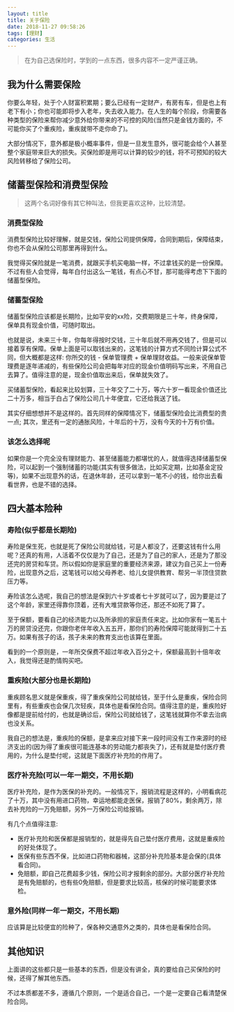 ```yaml
---
layout: title
title: 关于保险
date: 2018-11-27 09:58:26
tags: [理财]
categories: 生活
---
```


> 在为自己选保险时，学到的一点东西，很多内容不一定严谨正确。

## 我为什么需要保险

你要么年轻，处于个人财富积累期；要么已经有一定财产，有房有车，但是也上有老下有小；你也可能即将步入老年，失去收入能力。在人生的每个阶段，你需要各种类型的保险来帮你减少意外给你带来的不可控的风险(当然只是金钱方面的，不可能你买了个重疾险，重疾就带不走你命了)。

大部分情况下，意外都是极小概率事件，但是一旦发生意外，很可能会给个人甚至整个家庭带来巨大的损失。买保险即是用可以计算的较少的钱，将不可预知的较大风险转移给了保险公司。

## 储蓄型保险和消费型保险

> 这两个名词好像有其它种叫法，但我更喜欢这种，比较清楚。

### 消费型保险

消费型保险比较好理解，就是交钱，保险公司提供保障，合同到期后，保障结束，你也不会从保险公司那里再得到什么。

我觉得买保险就是一笔消费，就跟买手机买电脑一样，不过拿钱买的是一份保障。不过有些人会觉得，每年白付出这么一笔钱，有点心不甘，那可能得考虑下下面的储蓄型保险。

### 储蓄型保险

储蓄型保险应该都是长期险，比如平安的xx险，交费期限是三十年，终身保障，保单具有现金价值，可随时取出。

也就是说，未来三十年，你每年得按时交钱，三十年后就不用再交钱了，但是可以接着享有保障。保单上面是可以取钱出来的，这笔钱的计算方式不同险计算公式不同，但大概都是这样: 你所交的钱 - 保单管理费 + 保单理财收益。一般来说保单管理费是逐年递减的，有些保险公司会把每年对应的现金价值明码写出来，不用自己去算了。值得注意的是，现金价值取出来后，保单就失效了。

买储蓄型保险，看起来比较划算，三十年交了二十万，等六十岁一看现金价值还比二十万多，相当于白占了保险公司几十年便宜，它还给我送了钱。

其实仔细想想并不是这样的。首先同样的保障情况下，储蓄型保险会比消费型的贵一点; 其次，里还有一定的通胀风险，十年后的十万，没有今天的十万有价值。

### 该怎么选择呢

如果你是一个完全没有理财能力、甚至储蓄能力都堪忧的人，就值得选择储蓄型保险，可以起到一个强制储蓄的功能(其实有很多做法，比如买定期，比如基金定投等)，如果不出现意外的话，在退休年龄，还可以拿到一笔不小的钱，给你出去看看世界，也是不错的选择。

## 四大基本险种

### 寿险(似乎都是长期险)

寿险是保生死，也就是死了保险公司就给钱，可是人都没了，还要这钱有什么用呢？还真的有用，人活着不仅仅是为了自己，还是为了自己的家人，还是为了那没还完的房贷和车贷。所以假如你是家庭里的重要经济来源，建议为自己买上一份寿险，出现意外之后，这笔钱可以给父母养老、给儿女提供教育、帮另一半顶住贷款压力等。

寿险该怎么选呢，我自己的想法是保到六十岁或者七十岁就可以了，因为要是过了这个年龄，家里还得靠你顶着，还有大堆贷款等你还，那还不如死了算了。

至于保额，要看自己的经济能力以及所承担的家庭责任来定。比如你家有一笔五十万的房贷没还完，你跟你老伴年收入五五开，那你们的寿险保障可能就得到二十五万。如果有孩子的话，孩子未来的教育支出也该算在里面。

看到的一个原则是，一年所交保费不超过年收入百分之十，保额最高到十倍年收入，我觉得还是酌情购买吧。

### 重疾险(大部分也是长期险)

重疾顾名思义就是保重疾，得了重疾保险公司就给钱，至于什么是重疾，保险合同里有，有些重疾也会保几次轻疾，具体也是看保险合同。值得注意的是，重疾险好像都是提前给付的，也就是确诊后，保险公司就给钱了，这笔钱就算你不拿去治病也没关系。

我自己的想法是，重疾险的保额，是拿来应对接下来一段时间没有工作来源时的经济支出的(因为得了重疾很可能连基本的劳动能力都丧失了)，还有就是垫付医疗费用的，为什么是垫付呢，这就是下面医疗补充险的作用了。

### 医疗补充险(可以一年一期交，不用长期)

医疗补充险，是作为医保的补充的。一般情况下，报销流程是这样的，小明看病花了十万，其中没有用进口药物，幸运地都能走医保，报销了80%，剩余两万，除去补充险的一万免赔额，另外一万保险公司给报销。

有几个点值得注意:

- 医疗补充险和医保都是报销型的，就是得先自己垫付医疗费用，这就是重疾险的好处体现了。
- 医保有些东西不保，比如进口药物和器械，这部分补充险基本是会保的(具体看合同)。
- 免赔额，即自己花费超多少钱，保险公司才报剩余的部分。大部分医疗补充险是有免赔额的，也有些0免赔额，但是要求比较高，核保的时候可能要求体检。

### 意外险(同样一年一期交，不用长期)

应该算是比较便宜的险种了，保各种交通意外之类的，具体也是看保险合同。

## 其他知识

上面讲的这些都只是一些基本的东西，但是没有讲全，真的要给自己买保险的时候，还得了解其他东西。

不过本质都差不多，遵循几个原则，一个是适合自己，一个是一定要自己看清楚保险合同。




